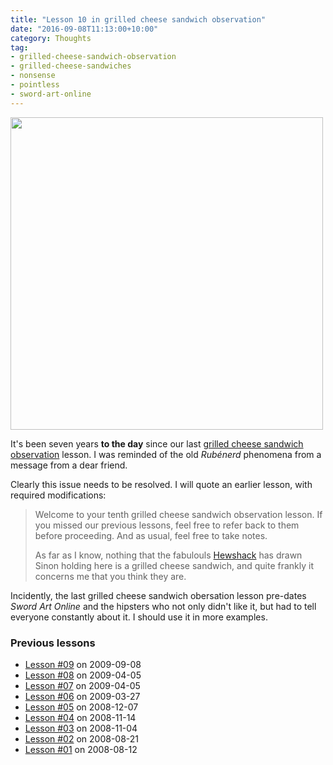 ```yaml
---
title: "Lesson 10 in grilled cheese sandwich observation"
date: "2016-09-08T11:13:00+10:00"
category: Thoughts
tag:
- grilled-cheese-sandwich-observation
- grilled-cheese-sandwiches
- nonsense
- pointless
- sword-art-online
---
```

<p><img src="https://rubenerd.com/files/2016/shinon-hewshack.jpg" alt="" srcset="https://rubenerd.com/files/2016/shinon-hewshack.jpg 1x, https://rubenerd.com/files/2016/shinon-hewshack@2x.jpg 2x" style="width:500px; height:px" /></p>

It's been seven years **to the day** since our last [grilled cheese sandwich observation] lesson. I was reminded of the old *Rubénerd* phenomena from a message from a dear friend.

Clearly this issue needs to be resolved. I will quote an earlier lesson, with required modifications:

> Welcome to your tenth grilled cheese sandwich observation lesson. If you missed our previous lessons, feel free to refer back to them before proceeding. And as usual, feel free to take notes.
> 
> As far as I know, nothing that the fabulouls [Hewshack] has drawn Sinon holding here is a grilled cheese sandwich, and quite frankly it concerns me that you think they are.

Incidently, the last grilled cheese sandwich obersation lesson pre-dates *Sword Art Online* and the hipsters who not only didn't like it, but had to tell everyone constantly about it. I should use it in more examples.

### Previous lessons

* [Lesson #09](https://rubenerd.com/sandwich-observation-9/) on 2009-09-08
* [Lesson #08](https://rubenerd.com/p3971/) on 2009-04-05
* [Lesson #07](https://rubenerd.com/p3971/) on 2009-04-05
* [Lesson #06](https://rubenerd.com/p3932/) on 2009-03-27
* [Lesson #05](https://rubenerd.com/p3581/) on 2008-12-07
* [Lesson #04](https://rubenerd.com/p2921/) on 2008-11-14
* [Lesson #03](https://rubenerd.com/p2617/) on 2008-11-04
* [Lesson #02](https://rubenerd.com/p1453/) on 2008-08-21
* [Lesson #01](https://rubenerd.com/p1284/) on 2008-08-12

[grilled cheese sandwich observation]: https://rubenerd.com/tag/grilled-cheese-sandwich-observation/
[Hewshack]: https://hewshack.deviantart.com/

